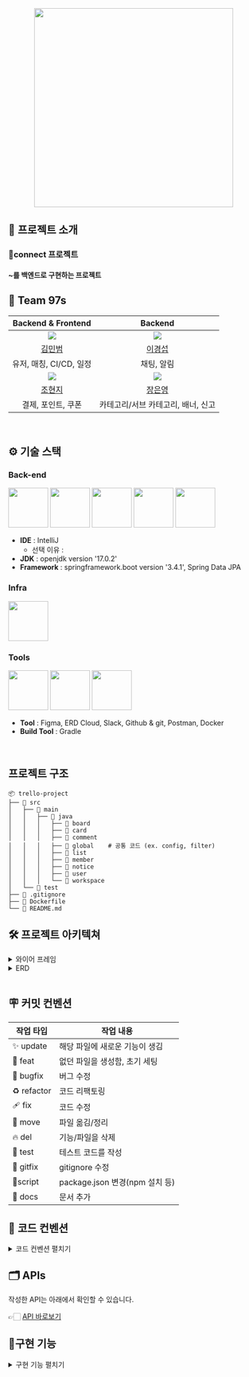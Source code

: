 <div align="center">

<!-- logo -->
<img src="https://capsule-render.vercel.app/api?type=waving&height=200&text=Connect&fontAlign=50&fontAlignY=40&color=0:0099ff,100:0066cc&fontColor=FFFFFF&stroke=FFFFFF&strokeWidth=2" width="400"/>

</div> 

## 📝 프로젝트 소개

### 🎯connect 프로젝트
#### ~를 백엔드로 구현하는 프로젝트

## 🍨 Team 97s
|                                      Backend & Frontend                                       |                                      Backend                                       |
|:----------------------------------------------------------------------------------:|:----------------------------------------------------------------------------------:|
| ![](https://cdn-static.zep.us/static/assets/baked-avartar-images/8-56-26-332.png)  | ![](https://cdn-static.zep.us/static/assets/baked-avartar-images/10-58-53-336.png) |
|                        [김민범](https://github.com/alsqja)                         |                        [이경섭](https://github.com/gyungsubLee)                         |
|                             유저, 매칭, CI/CD, 일정                              |                                   채팅, 알림                                    |
| ![](https://cdn-static.zep.us/static/assets/baked-avartar-images/2-279-20-325.png) | ![](https://cdn-static.zep.us/static/assets/baked-avartar-images/10-72-41-563.png) |
|                        [조현지](https://github.com/chohyuun)                         |                        [장은영](https://github.com/eunyounging)                         |
|                             결제, 포인트, 쿠폰                           |                                 카테고리/서브 카테고리, 배너, 신고                               |
<br />

## ⚙ 기술 스택
### Back-end
<div>
<img src="https://github.com/yewon-Noh/readme-template/blob/main/skills/Java.png?raw=true" width="80">
<img src="https://github.com/yewon-Noh/readme-template/blob/main/skills/SpringBoot.png?raw=true" width="80">
<img src="https://github.com/yewon-Noh/readme-template/blob/main/skills/SpringSecurity.png?raw=true" width="80">
<img src="https://github.com/yewon-Noh/readme-template/blob/main/skills/SpringDataJPA.png?raw=true" width="80">
<img src="https://github.com/yewon-Noh/readme-template/blob/main/skills/Mysql.png?raw=true" width="80">

- **IDE** : IntelliJ
  - 선택 이유 :  
- **JDK** : openjdk version '17.0.2'
- **Framework** : springframework.boot version '3.4.1', Spring Data JPA

</div>

### Infra
<div>
<img src="https://github.com/yewon-Noh/readme-template/blob/main/skills/AWSEC2.png?raw=true" width="80">
</div>

### Tools
<div>
<img src="https://github.com/yewon-Noh/readme-template/blob/main/skills/Github.png?raw=true" width="80">
<img src="https://github.com/yewon-Noh/readme-template/blob/main/skills/Notion.png?raw=true" width="80">
<img src="https://github.com/yewon-Noh/readme-template/blob/main/skills/Docker.png?raw=true?raw=true" width="80">

- **Tool** : Figma, ERD Cloud, Slack, Github & git, Postman, Docker
- **Build Tool** : Gradle
</div>

<br />

## 프로젝트 구조

```plaintext
📦 trello-project
├── 📂 src
│   ├── 📂 main
│   │   ├── 📂 java
│   │   │   ├── 📂 board
│   │   │   ├── 📂 card
│   │   │   ├── 📂 comment
│   │   │   ├── 📂 global    # 공통 코드 (ex. config, filter)
│   │   │   ├── 📂 list
│   │   │   ├── 📂 member
│   │   │   ├── 📂 notice
│   │   │   ├── 📂 user
│   │   │   └── 📂 workspace
│   └── 📂 test
├── 📄 .gitignore
├── 📄 Dockerfile
└── 📄 README.md
```

## 🛠️ 프로젝트 아키텍쳐
<details>
<summary>와이어 프레임</summary>

<img src="https://github.com/user-attachments/assets/6d3bd3ce-87de-4de2-8999-7281e7dc2921">

👉🏻 [와이어 프레임 바로보기](https://www.figma.com/design/yojLnL4papWqljeFPi95jT/Untitled?node-id=0-1&t=RZNg2zPztvl5EarL-1)
</details>

<details>
<summary>ERD</summary>
<img src="https://github.com/user-attachments/assets/b21cafae-b9f2-40e3-ba01-786651657840">

👉🏻 [ERD 바로보기](https://www.erdcloud.com/d/z8s3jowhc7E8ALxH7)

</details>

<br />

## 🪧 커밋 컨벤션
| 작업 타입| 작업 내용|
|------|-|
|✨ update|해당 파일에 새로운 기능이 생김|
|🎉 feat|없던 파일을 생성함, 초기 세팅|
|🐛 bugfix|버그 수정|
|♻️ refactor|코드 리팩토링|
|🩹 fix|코드 수정|
|🚚 move|파일 옮김/정리|
|🔥 del|기능/파일을 삭제|
|🍻 test|테스트 코드를 작성|
|🙈 gitfix|gitignore 수정|
|🔨script|package.json 변경(npm 설치 등)|
|📝 docs|문서 추가

## 👔 코드 컨벤션
<details>
<summary>코드 컨벤션 펼치기</summary>

- 주석
  - java doc 사용

- 클래스 명
  - PascalCase 사용 (ex : UserAccount)

- 변수 명
  - camelCase 사용 (ex : firstName)

- 패키지 구조 : 도메인 형
  - 도메인 밑에 패키지 없이 작성
  - Dto만 분리

- 생성자 → 생성자 패턴

- lombok Setter 사용 금지

- service interface 없이 class 로 바로 생성
</details>

## 🗂️ APIs
작성한 API는 아래에서 확인할 수 있습니다.

👉🏻 [API 바로보기](https://teamsparta.notion.site/2-1582dc3ef51481ee80ead2738eea31f3)

## 🔧구현 기능
<details>
<summary>구현 기능 펼치기</summary>

### 🧑‍🧑‍🧒 user

- 회원가입 & 회원 탈퇴
- 로그인 & 로그아웃

### 🪜 워크 스페이스

- 워크 스페이스 생성 & 수정 & 삭제
- 워크 스페이스 전체 조회 & 단건 조회
- 워크 스페이스 멤버 초대 & 초대 수락
- 워크 스페이스 멤버 목록 조회
- 워크 스페이스 유저 권한 수정

### 🎬 보드 

- 보드 생성 & 수정 & 삭제
- 보드 단건 조회

### ✅ 리스트

- 리스트 생성 & 수정 & 삭제
- 리스트 순서 변경

### 📇 카드

- 카드 생성 & 수정 & 삭제
- 카드 단건 조회
- 카드 다건 조회 (검색)

### 💬 댓글

- 댓글 생성 & 수정 & 삭제
- 댓글 전체 조회

### ⏰ 알림

- 특정 동작 수행시 슬랙으로 알림 발송
</details>


<br />

